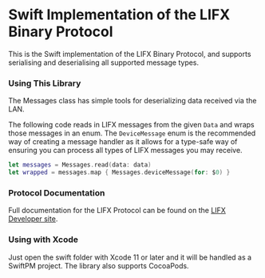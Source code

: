 # Swift Implementation of the LIFX Binary Protocol

This is the Swift implementation of the LIFX Binary Protocol, and supports serialising and deserialising all supported message types.

### Using This Library
The Messages class has simple tools for deserializing data received via the LAN.

The following code reads in LIFX messages from the given `Data` and wraps those messages in an enum. The `DeviceMessage` enum is the recommended way of creating a message handler as it allows for a type-safe way of ensuring you can process all types of LIFX messages you may receive.
```swift
let messages = Messages.read(data: data)
let wrapped = messages.map { Messages.deviceMessage(for: $0) }
```

### Protocol Documentation
Full documentation for the LIFX Protocol can be found on the [LIFX Developer site](https://lan.developer.lifx.com/docs). 

### Using with Xcode
Just open the swift folder with Xcode 11 or later and it will be handled as a SwiftPM project. The library also supports CocoaPods.
